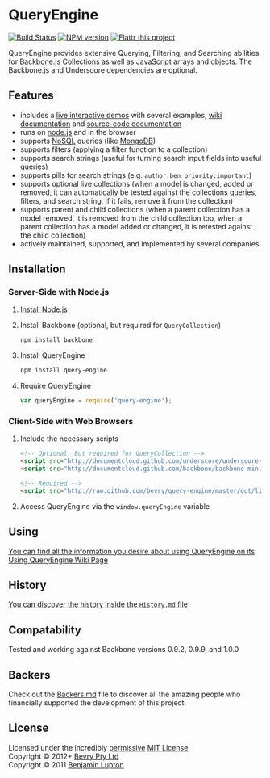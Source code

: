 # QueryEngine

[![Build Status](https://secure.travis-ci.org/bevry/query-engine.png?branch=master)](http://travis-ci.org/bevry/query-engine)
[![NPM version](https://badge.fury.io/js/query-engine.png)](https://npmjs.org/package/query-engine)
[![Flattr this project](https://raw.github.com/balupton/flattr-buttons/master/badge-89x18.gif)](http://flattr.com/thing/344188/balupton-on-Flattr)

QueryEngine provides extensive Querying, Filtering, and Searching abilities for [Backbone.js Collections](http://documentcloud.github.com/backbone/#Collection) as well as JavaScript arrays and objects. The Backbone.js and Underscore dependencies are optional.


## Features

* includes a [live interactive demos](http://bevry.github.com/query-engine/out/demo/) with several examples, [wiki documentation](https://github.com/bevry/query-engine/wiki/Using) and [source-code documentation](https://github.com/bevry/query-engine/blob/master/lib/query-engine.coffee#files)
* runs on [node.js](http://nodejs.org/) and in the browser
* supports [NoSQL](http://www.mongodb.org/display/DOCS/Advanced+Queries) queries (like [MongoDB](http://www.mongodb.org/))
* supports filters (applying a filter function to a collection)
* supports search strings (useful for turning search input fields into useful queries)
* supports pills for search strings (e.g. `author:ben priority:important`)
* supports optional live collections (when a model is changed, added or removed, it can automatically be tested against the collections queries, filters, and search string, if it fails, remove it from the collection)
* supports parent and child collections (when a parent collection has a model removed, it is removed from the child collection too, when a parent collection has a model added or changed, it is retested against the child collection)
* actively maintained, supported, and implemented by several companies


## Installation

### Server-Side with Node.js

1. [Install Node.js](https://github.com/balupton/node/wiki/Installing-Node.js)

1. Install Backbone (optional, but required for `QueryCollection`)

	``` bash
	npm install backbone
	```

1. Install QueryEngine

	``` bash
	npm install query-engine
	```

1. Require QueryEngine

	``` javascript
	var queryEngine = require('query-engine');
	```


### Client-Side with Web Browsers

1. Include the necessary scripts

	``` html
	<!-- Optional: But required for QueryCollection -->
	<script src="http://documentcloud.github.com/underscore/underscore-min.js"></script>
	<script src="http://documentcloud.github.com/backbone/backbone-min.js"></script>

	<!-- Required -->
	<script src="http://raw.github.com/bevry/query-engine/master/out/lib/query-engine.js"></script>
	```

2. Access QueryEngine via the `window.queryEngine` variable


## Using

[You can find all the information you desire about using QueryEngine on its Using QueryEngine Wiki Page](https://github.com/bevry/query-engine/wiki/Using)


## History

[You can discover the history inside the `History.md` file](https://github.com/bevry/query-engine/blob/master/History.md#files)


## Compatability

Tested and working against Backbone versions 0.9.2, 0.9.9, and 1.0.0


## Backers

Check out the [Backers.md](https://github.com/bevry/query-engine/blob/master/Backers.md#files) file to discover all the amazing people who financially supported the development of this project.


## License

Licensed under the incredibly [permissive](http://en.wikipedia.org/wiki/Permissive_free_software_licence) [MIT License](http://creativecommons.org/licenses/MIT/)
<br/>Copyright &copy; 2012+ [Bevry Pty Ltd](http://bevry.me)
<br/>Copyright &copy; 2011 [Benjamin Lupton](http://balupton.com)
